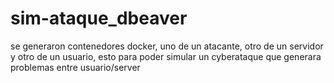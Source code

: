 # sim-ataque_dbeaver
se generaron contenedores docker, uno de un atacante, otro de un servidor y otro de un usuario, esto para poder simular un cyberataque que generara problemas entre usuario/server
